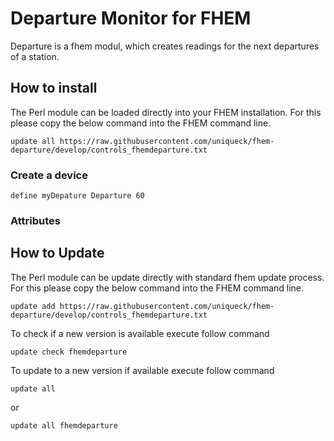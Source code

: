 # Departure Monitor for FHEM
Departure is a fhem modul, which creates readings for the next departures of a station.

## How to install
The Perl module can be loaded directly into your FHEM installation. For this please copy the below command into the FHEM command line.

	update all https://raw.githubusercontent.com/uniqueck/fhem-departure/develop/controls_fhemdeparture.txt
	
### Create a device
	
	define myDepature Departure 60
	
### Attributes
	

## How to Update
The Perl module can be update directly with standard fhem update process. For this please copy the below command into the FHEM command line.

	update add https://raw.githubusercontent.com/uniqueck/fhem-departure/develop/controls_fhemdeparture.txt

To check if a new version is available execute follow command

	update check fhemdeparture

To update to a new version if available execute follow command

	update all

or

	update all fhemdeparture
